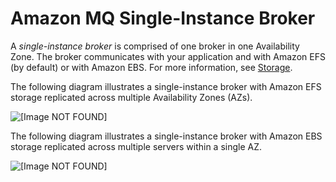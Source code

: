 # Amazon MQ Single\-Instance Broker<a name="single-broker-deployment"></a>

A *single\-instance broker* is comprised of one broker in one Availability Zone\. The broker communicates with your application and with Amazon EFS \(by default\) or with Amazon EBS\. For more information, see [Storage](broker-storage.md)\.

The following diagram illustrates a single\-instance broker with Amazon EFS storage replicated across multiple Availability Zones \(AZs\)\.

![\[Image NOT FOUND\]](http://docs.aws.amazon.com/amazon-mq/latest/developer-guide/images/amazon-mq-architecture-single-broker-deployment-efs.png)

The following diagram illustrates a single\-instance broker with Amazon EBS storage replicated across multiple servers within a single AZ\.

![\[Image NOT FOUND\]](http://docs.aws.amazon.com/amazon-mq/latest/developer-guide/images/amazon-mq-architecture-single-broker-deployment-ebs.png)